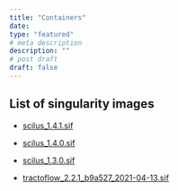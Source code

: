 ```yaml
---
title: "Containers"
date:
type: "featured"
# meta description
description: ""
# post draft
draft: false
---
```


## List of singularity images

- <a href="containers/scilus_1.4.1.sif" download="containers/scilus_1.4.1.sif">scilus_1.4.1.sif</a>

- <a href="containers/scilus_1.4.0.sif" download="containers/scilus_1.4.0.sif">scilus_1.4.0.sif</a>

- <a href="containers/scilus_1.3.0.sif" download="containers/scilus_1.3.0.sif">scilus_1.3.0.sif</a>

- <a href="containers/tractoflow_2.2.1_b9a527_2021-04-13.sif" download="containers/tractoflow_2.2.1_b9a527_2021-04-13.sif">tractoflow_2.2.1_b9a527_2021-04-13.sif</a>
